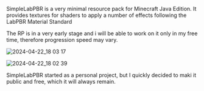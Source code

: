 SimpleLabPBR is a very minimal resource pack for Minecraft Java Edition. It provides textures for shaders to apply a number of effects following the LabPBR Material Standard

The RP is in a very early stage and i will be able to work on it only in my free time, therefore progression speed may vary.

![2024-04-22_18 03 17](https://github.com/ElMonetina/SimpleLabPBR/assets/79310913/a20de347-b5b1-4268-bb5a-55af765da0e9)

![2024-04-22_18 02 39](https://github.com/ElMonetina/SimpleLabPBR/assets/79310913/b3d979a9-cfd6-4aca-8925-81e33b40b719)

SimpleLabPBR started as a personal project, but I quickly decided to maki it public and free, which it will always remain.
